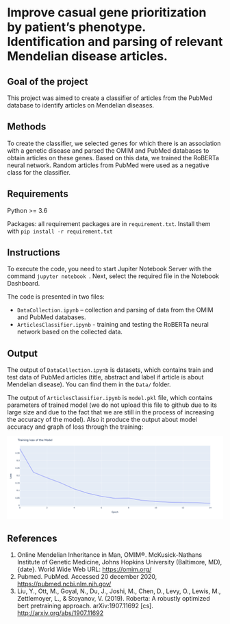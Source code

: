 # Improve casual gene prioritization by patient’s phenotype. Identification and parsing of relevant Mendelian disease articles.

## Goal of the project
This project was aimed to create a classifier of articles from the PubMed database to identify articles on Mendelian diseases.

## Methods

To create the classifier, we selected genes for which there is an association with a genetic disease and parsed the OMIM and PubMed databases to obtain articles on these genes. Based on this data, we trained the RoBERTa neural network. Random articles from PubMed were used as a negative class for the classifier.

## Requirements

Python >= 3.6

Packages: all requirement packages are in `requirement.txt`. Install them with `pip install -r requirement.txt`

## Instructions

To execute the code, you need to start Jupiter Notebook Server with the command `jupyter notebook `. Next, select the required file in the Notebook Dashboard.

The code is presented in two files:

* `DataCollection.ipynb` –  collection and parsing of data from the OMIM and PubMed databases.
* `ArticlesClassifier.ipynb` - training and testing the RoBERTa neural network based on the collected data.

## Output

The output of `DataCollection.ipynb` is datasets, which contains train and test data of PubMed articles (title, abstract and label if article is about Mendelian disease). You can find them in the `Data/` folder.

The output of `ArticlesClassifier.ipynb` is `model.pkl` file, which contains parameters of trained model (we do not upload this file to github due to its large size and due to the fact that we are still in the process of increasing the accuracy of the model).
Also it produce the output about model accuracy and graph of loss through the training:

![](img/plot.png)

## References

1. Online Mendelian Inheritance in Man, OMIM®. McKusick-Nathans Institute of Genetic Medicine, Johns Hopkins University (Baltimore, MD), {date}. World Wide Web URL: https://omim.org/
2. Pubmed. PubMed. Accessed 20 december 2020, https://pubmed.ncbi.nlm.nih.gov/
3. Liu, Y., Ott, M., Goyal, N., Du, J., Joshi, M., Chen, D., Levy, O., Lewis, M., Zettlemoyer, L., & Stoyanov, V. (2019). Roberta: A robustly optimized bert pretraining approach. arXiv:1907.11692 [cs]. http://arxiv.org/abs/1907.11692 